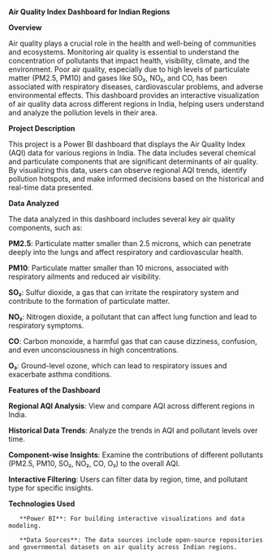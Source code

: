 **Air Quality Index Dashboard for Indian Regions**

**Overview**

Air quality plays a crucial role in the health and well-being of communities and ecosystems. Monitoring air quality is essential to understand the concentration of pollutants that impact health, visibility, climate, and the environment. Poor air quality, especially due to high levels of particulate matter (PM2.5, PM10) and gases like SO₂, NO₂, and CO, has been associated with respiratory diseases, cardiovascular problems, and adverse environmental effects. This dashboard provides an interactive visualization of air quality data across different regions in India, helping users understand and analyze the pollution levels in their area.

**Project Description**

This project is a Power BI dashboard that displays the Air Quality Index (AQI) data for various regions in India. The data includes several chemical and particulate components that are significant determinants of air quality. By visualizing this data, users can observe regional AQI trends, identify pollution hotspots, and make informed decisions based on the historical and real-time data presented.

**Data Analyzed**

The data analyzed in this dashboard includes several key air quality components, such as:

**PM2.5**: Particulate matter smaller than 2.5 microns, which can penetrate deeply into the lungs and affect respiratory and cardiovascular health.

**PM10**: Particulate matter smaller than 10 microns, associated with respiratory ailments and reduced air visibility.

**SO₂**: Sulfur dioxide, a gas that can irritate the respiratory system and contribute to the formation of particulate matter.

**NO₂**: Nitrogen dioxide, a pollutant that can affect lung function and lead to respiratory symptoms.

**CO**: Carbon monoxide, a harmful gas that can cause dizziness, confusion, and even unconsciousness in high concentrations.

**O₃**: Ground-level ozone, which can lead to respiratory issues and exacerbate asthma conditions.

**Features of the Dashboard**

**Regional AQI Analysis**: View and compare AQI across different regions in India.

**Historical Data Trends**: Analyze the trends in AQI and pollutant levels over time.

**Component-wise Insights**: Examine the contributions of different pollutants (PM2.5, PM10, SO₂, NO₂, CO, O₃) to the overall AQI.

**Interactive Filtering**: Users can filter data by region, time, and pollutant type for specific insights.

**Technologies Used**

       **Power BI**: For building interactive visualizations and data modeling.
       
       **Data Sources**: The data sources include open-source repositories and governmental datasets on air quality across Indian regions.
